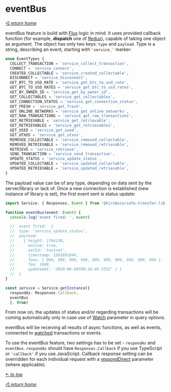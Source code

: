 # eventBus
[◅ _return home_](api.md#api-documentation)

eventBus feature is build with  [Flux](https://facebook.github.io/flux/docs/dispatcher) logic in mind. It uses provided callback function (for example, __dispatch__ one of [Redux](https://redux.js.org/api/store#dispatchaction)), capable of taking one object as argument. The object has only two keys: ```type``` and ```payload```. Type is a string, describing an event, starting with ```'service_'``` marker:

```TypeScript
enum EventTypes {
  COLLECT_TRANSACTION = 'service_collect_transaction',
  CONNECT = 'service_connect',
  CREATED_COLLECTABLE = 'service_created_collectable',
  DISCONNECT = 'service_disconnect',
  GET_BTC_TO_USD_RATE = 'service_get_btc_to_usd_rate',
  GET_BTC_TO_USD_RATES = 'service_get_btc_to_usd_rates',
  GET_BY_OWNER_ID = 'service_get_by_owner_id',
  GET_COLLECTABLES = 'service_get_collectables',
  GET_CONNECTION_STATUS = 'service_get_connection_status',
  GET_FRESH = 'service_get_fresh',
  GET_ONLINE_NETWORKS = 'service_get_online_networks',
  GET_RAW_TRANSACTIONS = 'service_get_raw_transactions',
  GET_RETRIEVABLE = 'service_get_retrievable',
  GET_RETRIEVABLES = 'service_get_retrievables',
  GET_USED = 'service_get_used',
  GET_UTXOS = 'service_get_utxos',
  REMOVED_COLLECTABLE = 'service_removed_collectable',
  REMOVED_RETRIEVABLE = 'service_removed_retrievable',
  RETRIEVE = 'service_retrieve',
  SEND_TRANSACTION = 'service_send_transaction',
  UPDATE_STATUS = 'service_update_status',
  UPDATED_COLLECTABLE = 'service_updated_collectable',
  UPDATED_RETRIEVABLE = 'service_updated_retrievable',
}

```
The payload value can be of any type, depending on data sent by the server/library or lack of. Once a new connection is established (new instance of library is set), the first event sent is status update:

```TypeScript
import Service, { Responses, Event } from '@kiroboio/safe-transfer-lib'

function eventBus(event: Event) {
  console.log('event fired: ', event)

  //  event fired:  {
  //  type: 'service_update_status',
  //  payload:
  //    { height: 1764130,
  //      online: true,
  //      netId: 'testnet',
  //      timestamp: 1591691849,
  //      fees: [ 999, 999, 999, 999, 999, 999, 999, 999, 999, 999 ],
  //      fee: 1048,
  //      updatedAt: '2020-06-09T08:36:49.535Z' } }
  //  }
}

const service = Service.getInstance({
  respondAs: Responses.Callback,
  eventBus
  }, true)

```
From now on, the updates of status and/or regarding transactions will be coming automatically only in case use of [Watch](query_options.md#watch) parameter in query options.

eventBus will be receiving all results of async functions, as well as events, connected to [watched](query_options.md#watch) transactions or events.

To use the eventBus feature, two settings has to be set - ```respondAs``` and ```eventBus```. ```respondAs``` should have ```Responses.Callback``` if you use TypeScript or ```'callback'``` if you use JavaScript. Callback response setting can be overridden for each individual request with a [respondDirect](query_options.md#respondDirect) parameter (where applicable).

[⬑ _to top_](#eventbus)

[◅ _return home_](api.md#api-documentation)